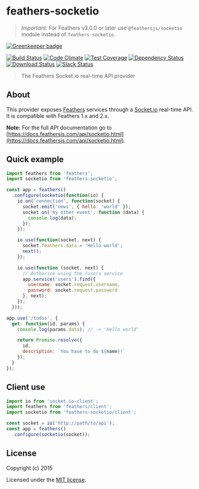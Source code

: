# feathers-socketio

> _Important:_ For Feathers v3.0.0 or later use `@feathersjs/socketio` module instead of `feathers-socketio`.

[![Greenkeeper badge](https://badges.greenkeeper.io/feathersjs/feathers-socketio.svg)](https://greenkeeper.io/)

[![Build Status](https://travis-ci.org/feathersjs/feathers-socketio.png?branch=master)](https://travis-ci.org/feathersjs/feathers-socketio)
[![Code Climate](https://codeclimate.com/github/feathersjs/feathers-socketio/badges/gpa.svg)](https://codeclimate.com/github/feathersjs/feathers-socketio)
[![Test Coverage](https://codeclimate.com/github/feathersjs/feathers-socketio/badges/coverage.svg)](https://codeclimate.com/github/feathersjs/feathers-socketio/coverage)
[![Dependency Status](https://img.shields.io/david/feathersjs/feathers-socketio.svg?style=flat-square)](https://david-dm.org/feathersjs/feathers-socketio)
[![Download Status](https://img.shields.io/npm/dm/feathers-socketio.svg?style=flat-square)](https://www.npmjs.com/package/feathers-socketio)
[![Slack Status](http://slack.feathersjs.com/badge.svg)](http://slack.feathersjs.com)

> The Feathers Socket.io real-time API provider

## About

This provider exposes [Feathers](http://feathersjs.com) services through a [Socket.io](http://socket.io/) real-time API. It is compatible with Feathers 1.x and 2.x.

__Note:__ For the full API documentation go to [https://docs.feathersjs.com/api/socketio.html](https://docs.feathersjs.com/api/socketio.html).

## Quick example

```js
import feathers from 'feathers';
import socketio from 'feathers-socketio';

const app = feathers()
  .configure(socketio(function(io) {
    io.on('connection', function(socket) {
      socket.emit('news', { hello: 'world' });
      socket.on('my other event', function (data) {
        console.log(data);
      });
    });

    io.use(function(socket, next) {
      socket.feathers.data = 'Hello world';
      next();
    });

    io.use(function (socket, next) {
      // Authorize using the /users service
      app.service('users').find({
        username: socket.request.username,
        password: socket.request.password
      }, next);
    });
  }));

app.use('/todos', {
  get: function(id, params) {
    console.log(params.data); // -> 'Hello world'

    return Promise.resolve({
      id,
      description: `You have to do ${name}!`
    });
  }
});
```

## Client use

```js
import io from 'socket.io-client';
import feathers from 'feathers/client';
import socketio from 'feathers-socketio/client';

const socket = io('http://path/to/api');
const app = feathers()
  .configure(socketio(socket));
```

## License

Copyright (c) 2015

Licensed under the [MIT license](LICENSE).
